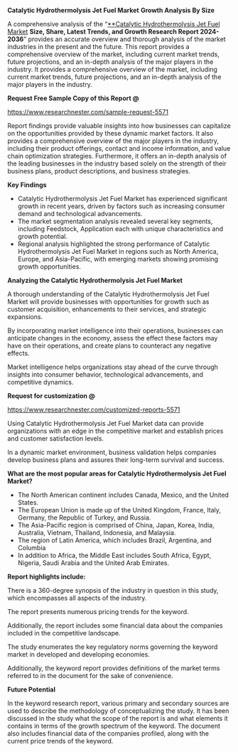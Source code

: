 ﻿**Catalytic Hydrothermolysis Jet Fuel Market** **Growth Analysis By Size**

A comprehensive analysis of the “[**Catalytic Hydrothermolysis Jet Fuel Market](https://www.researchnester.com/reports/catalytic-hydrothermolysis-jet-fuel-market/5571) **Size, Share, Latest Trends, and Growth Research Report 2024-2036**” provides an accurate overview and thorough analysis of the market industries in the present and the future. This report provides a comprehensive overview of the market, including current market trends, future projections, and an in-depth analysis of the major players in the industry. It provides a comprehensive overview of the market, including current market trends, future projections, and an in-depth analysis of the major players in the industry.

**Request Free Sample Copy of this Report @**

<https://www.researchnester.com/sample-request-5571> 

Report findings provide valuable insights into how businesses can capitalize on the opportunities provided by these dynamic market factors. It also provides a comprehensive overview of the major players in the industry, including their product offerings, contact and income information, and value chain optimization strategies. Furthermore, it offers an in-depth analysis of the leading businesses in the industry based solely on the strength of their business plans, product descriptions, and business strategies. 

**Key Findings**

- Catalytic Hydrothermolysis Jet Fuel Market has experienced significant growth in recent years, driven by factors such as increasing consumer demand and technological advancements.
- The market segmentation analysis revealed several key segments, including Feedstock, Application each with unique characteristics and growth potential.
- Regional analysis highlighted the strong performance of Catalytic Hydrothermolysis Jet Fuel Market in regions such as North America, Europe, and Asia-Pacific, with emerging markets showing promising growth opportunities.

**Analyzing the Catalytic Hydrothermolysis Jet Fuel Market** 

A thorough understanding of the Catalytic Hydrothermolysis Jet Fuel Market will provide businesses with opportunities for growth such as customer acquisition, enhancements to their services, and strategic expansions.

By incorporating market intelligence into their operations, businesses can anticipate changes in the economy, assess the effect these factors may have on their operations, and create plans to counteract any negative effects.

Market intelligence helps organizations stay ahead of the curve through insights into consumer behavior, technological advancements, and competitive dynamics.

**Request for customization @**

<https://www.researchnester.com/customized-reports-5571> 

Using Catalytic Hydrothermolysis Jet Fuel Market data can provide organizations with an edge in the competitive market and establish prices and customer satisfaction levels.

In a dynamic market environment, business validation helps companies develop business plans and assures their long-term survival and success.

**What are the most popular areas for Catalytic Hydrothermolysis Jet Fuel Market?**

- The North American continent includes Canada, Mexico, and the United States.
- The European Union is made up of the United Kingdom, France, Italy, Germany, the Republic of Turkey, and Russia.
- The Asia-Pacific region is comprised of China, Japan, Korea, India, Australia, Vietnam, Thailand, Indonesia, and Malaysia.
- The region of Latin America, which includes Brazil, Argentina, and Columbia
- In addition to Africa, the Middle East includes South Africa, Egypt, Nigeria, Saudi Arabia and the United Arab Emirates.

**Report highlights include:**

There is a 360-degree synopsis of the industry in question in this study, which encompasses all aspects of the industry.

The report presents numerous pricing trends for the keyword.

Additionally, the report includes some financial data about the companies included in the competitive landscape.

The study enumerates the key regulatory norms governing the keyword market in developed and developing economies.

Additionally, the keyword report provides definitions of the market terms referred to in the document for the sake of convenience. 

**Future Potential**

In the keyword research report, various primary and secondary sources are used to describe the methodology of conceptualizing the study. It has been discussed in the study what the scope of the report is and what elements it contains in terms of the growth spectrum of the keyword. The document also includes financial data of the companies profiled, along with the current price trends of the keyword. 


